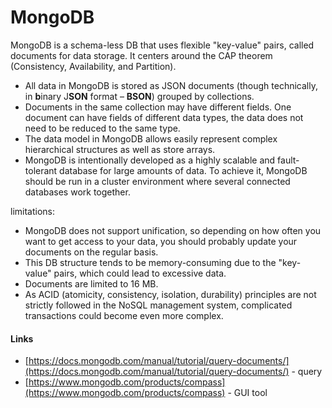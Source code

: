 # MongoDB

MongoDB is a schema-less DB that uses flexible "key-value" pairs, called documents for data storage.
It centers around the CAP theorem (Consistency, Availability, and Partition).

- All data in MongoDB is stored as JSON documents (though technically, in **b**inary J**SON** format – **BSON**) grouped by collections.
- Documents in the same collection may have different fields. One document can have fields of different data types, the data does not need to be reduced to the same type.
- The data model in MongoDB allows easily represent complex hierarchical structures as well as store arrays.
- MongoDB is intentionally developed as a highly scalable and fault-tolerant database for large amounts of data. To achieve it, MongoDB should be run in a cluster environment where several connected databases work together.

limitations:
- MongoDB does not support unification, so depending on how often you want to get access to your data, you should probably update your documents on the regular basis.
- This DB structure tends to be memory-consuming due to the "key-value" pairs, which could lead to excessive data.
- Documents are limited to 16 MB.
- As ACID (atomicity, consistency, isolation, durability) principles are not strictly followed in the NoSQL management system, complicated transactions could become even more complex.

#### Links

- [https://docs.mongodb.com/manual/tutorial/query-documents/](https://docs.mongodb.com/manual/tutorial/query-documents/) - query
- [https://www.mongodb.com/products/compass](https://www.mongodb.com/products/compass) - GUI tool
